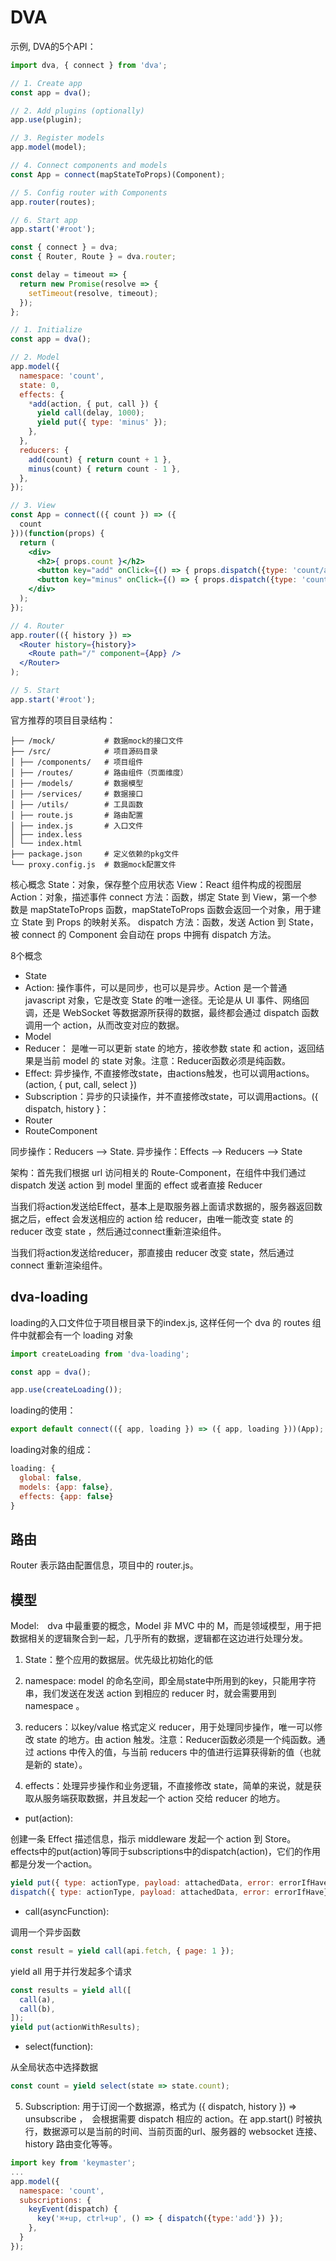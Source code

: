 
# DVA

示例, DVA的5个API：


```jsx
import dva, { connect } from 'dva';

// 1. Create app
const app = dva();

// 2. Add plugins (optionally)
app.use(plugin);

// 3. Register models
app.model(model);

// 4. Connect components and models
const App = connect(mapStateToProps)(Component);

// 5. Config router with Components
app.router(routes);

// 6. Start app
app.start('#root');

```

```jsx
const { connect } = dva;
const { Router, Route } = dva.router;

const delay = timeout => {
  return new Promise(resolve => {
    setTimeout(resolve, timeout);
  });
};

// 1. Initialize
const app = dva();

// 2. Model
app.model({
  namespace: 'count',
  state: 0,
  effects: {
    *add(action, { put, call }) {
      yield call(delay, 1000);
      yield put({ type: 'minus' });
    },
  },
  reducers: {
    add(count) { return count + 1 },
    minus(count) { return count - 1 },
  },
});

// 3. View
const App = connect(({ count }) => ({
  count
}))(function(props) {
  return (
    <div>
      <h2>{ props.count }</h2>
      <button key="add" onClick={() => { props.dispatch({type: 'count/add'})}}>+</button>
      <button key="minus" onClick={() => { props.dispatch({type: 'count/minus'})}}>-</button>
    </div>
  );
});

// 4. Router
app.router(({ history }) =>
  <Router history={history}>
    <Route path="/" component={App} />
  </Router>
);

// 5. Start
app.start('#root');
```

官方推荐的项目目录结构：

```shell
├── /mock/           # 数据mock的接口文件
├── /src/            # 项目源码目录
│ ├── /components/   # 项目组件
│ ├── /routes/       # 路由组件（页面维度）
│ ├── /models/       # 数据模型
│ ├── /services/     # 数据接口
│ ├── /utils/        # 工具函数
│ ├── route.js       # 路由配置
│ ├── index.js       # 入口文件
│ ├── index.less    
│ └── index.html    
├── package.json     # 定义依赖的pkg文件
└── proxy.config.js  # 数据mock配置文件
```

核心概念
State：对象，保存整个应用状态
View：React 组件构成的视图层
Action：对象，描述事件
connect 方法：函数，绑定 State 到 View，第一个参数是 mapStateToProps 函数，mapStateToProps 函数会返回一个对象，用于建立 State 到 Props 的映射关系。
dispatch 方法：函数，发送 Action 到 State，被 connect 的 Component 会自动在 props 中拥有 dispatch 方法。

8个概念

- State
- Action: 操作事件，可以是同步，也可以是异步。Action 是一个普通 javascript 对象，它是改变 State 的唯一途径。无论是从 UI 事件、网络回调，还是 WebSocket 等数据源所获得的数据，最终都会通过 dispatch 函数调用一个 action，从而改变对应的数据。
- Model
- Reducer： 是唯一可以更新 state 的地方，接收参数 state 和 action，返回结果是当前 model 的 state 对象。注意：Reducer函数必须是纯函数。
- Effect: 异步操作, 不直接修改state，由actions触发，也可以调用actions。(action, { put, call, select })
- Subscription：异步的只读操作，并不直接修改state，可以调用actions。({ dispatch, history }：
- Router
- RouteComponent

同步操作：Reducers --> State.
异步操作：Effects --> Reducers --> State


架构：首先我们根据 url 访问相关的 Route-Component，在组件中我们通过 dispatch 发送 action 到 model 里面的 effect 或者直接 Reducer

当我们将action发送给Effect，基本上是取服务器上面请求数据的，服务器返回数据之后，effect 会发送相应的 action 给 reducer，由唯一能改变 state 的 reducer 改变 state ，然后通过connect重新渲染组件。

当我们将action发送给reducer，那直接由 reducer 改变 state，然后通过 connect 重新渲染组件。


## dva-loading

loading的入口文件位于项目根目录下的index.js, 这样任何一个 dva 的 routes 组件中就都会有一个 loading 对象

```js
import createLoading from 'dva-loading';

const app = dva();

app.use(createLoading());
```

loading的使用：

```js
export default connect(({ app, loading }) => ({ app, loading }))(App);
```

loading对象的组成：

```js
loading: {
  global: false,
  models: {app: false},
  effects: {app: false}
}
```



## 路由
 
Router 表示路由配置信息，项目中的 router.js。

## 模型

Model:　dva 中最重要的概念，Model 非 MVC 中的 M，而是领域模型，用于把数据相关的逻辑聚合到一起，几乎所有的数据，逻辑都在这边进行处理分发。

1. State：整个应用的数据层。优先级比初始化的低

2. namespace: model 的命名空间，即全局state中所用到的key，只能用字符串，我们发送在发送 action 到相应的 reducer 时，就会需要用到 namespace 。

3. reducers：以key/value 格式定义 reducer，用于处理同步操作，唯一可以修改  state 的地方。由 action 触发。注意：Reducer函数必须是一个纯函数。通过 actions 中传入的值，与当前 reducers 中的值进行运算获得新的值（也就是新的 state）。

4. effects：处理异步操作和业务逻辑，不直接修改 state，简单的来说，就是获取从服务端获取数据，并且发起一个 action 交给 reducer 的地方。

- put(action):

创建一条 Effect 描述信息，指示 middleware 发起一个 action 到 Store。
effects中的put(action)等同于subscriptions中的dispatch(action)，它们的作用都是分发一个action。

```jsx
yield put({ type: actionType, payload: attachedData, error: errorIfHave});
dispatch({ type: actionType, payload: attachedData, error: errorIfHave});
```

- call(asyncFunction):

调用一个异步函数

```jsx
const result = yield call(api.fetch, { page: 1 });
```

yield all 用于并行发起多个请求

```js
const results = yield all([
  call(a),
  call(b),
]);
yield put(actionWithResults);
```

- select(function):

从全局状态中选择数据

```jsx
const count = yield select(state => state.count);
```

5. Subscription: 用于订阅一个数据源，格式为 ({ dispatch, history }) => unsubscribe ，　会根据需要 dispatch 相应的 action。在 app.start() 时被执行，数据源可以是当前的时间、当前页面的url、服务器的 websocket 连接、history 路由变化等等。

```jsx
import key from 'keymaster';
...
app.model({
  namespace: 'count',
  subscriptions: {
    keyEvent(dispatch) {
      key('⌘+up, ctrl+up', () => { dispatch({type:'add'}) });
    },
  }
});
```
